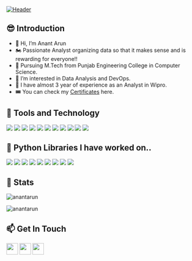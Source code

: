 [![Header](https://user-images.githubusercontent.com/26179993/125299158-8267f900-e346-11eb-93e8-d13af79e7d8e.jpg)](https://rawrapter.github.io/portfolio/)
## 😎 Introduction
- 👋 Hi, I’m Anant Arun
- 🏍 Passionate Analyst organizing data so that it makes sense and is rewarding for everyone!!
- 📖 Pursuing M.Tech from Punjab Engineering College in Computer Science.
- 👀 I’m interested in Data Analysis and DevOps.
- 🏥 I have almost 3 year of experience as an Analyst in Wipro.
- 🎟 You can check my [Certificates](https://github.com/RawRapter/RawRapter/tree/main/Certificates) here.

## 🔧 Tools and Technology
![](https://img.shields.io/badge/OS-Linux-informational?style=flat&logo=linux&logoColor=white&color=2bbc8a)
![](https://img.shields.io/badge/OS-Windows-informational?style=flat&logo=Windows&logoColor=white&color=2bbc8a)
![](https://img.shields.io/badge/Editor-VSCode-informational?style=flat&logo=VisualStudioCode&logoColor=white&color=2bbc8a)
![](https://img.shields.io/badge/Editor-Jupyter-informational?style=flat&logo=Jupyter&logoColor=white&color=2bbc8a)
![](https://img.shields.io/badge/Code-Python-informational?style=flat&logo=Python&logoColor=white&color=2bbc8a)
![](https://img.shields.io/badge/Code-C++-informational?style=flat&logo=C++&logoColor=white&color=2bbc8a)
![](https://img.shields.io/badge/Tools-SQLite-informational?style=flat&logo=SQLite&logoColor=white&color=2bbc8a)
![](https://img.shields.io/badge/Tools-MySQL-informational?style=flat&logo=MySQL&logoColor=white&color=2bbc8a)
![](https://img.shields.io/badge/Tools-Tableau-informational?style=flat&logo=Tableau&logoColor=white&color=2bbc8a)
![](https://img.shields.io/badge/Tools-MicrosoftExcel-informational?style=flat&logo=MicrosoftExcel&logoColor=white&color=2bbc8a)
![](https://img.shields.io/badge/Tools-LibreCalc-informational?style=flat&logo=LibreOffice&logoColor=white&color=2bbc8a)

## 🐍 Python Libraries I have worked on..
![](https://img.shields.io/badge/-NumPy-informational?style=flat&logo=numpy&logoColor=white&color=2bbc8a)
![](https://img.shields.io/badge/-Pandas-informational?style=flat&logo=pandas&logoColor=white&color=2bbc8a)
![](https://img.shields.io/badge/-Matplotlib-informational?style=flat&logo=Matplotlib&logoColor=white&color=2bbc8a)
![](https://img.shields.io/badge/-Seaborn-informational?style=flat&logo=Seaborn&logoColor=white&color=2bbc8a)
![](https://img.shields.io/badge/-statsmodels-informational?style=flat&logo=statsmodels&logoColor=white&color=2bbc8a)
![](https://img.shields.io/badge/-sklearn-informational?style=flat&logo=sklearn&logoColor=white&color=2bbc8a)
![](https://img.shields.io/badge/-Plotly-informational?style=flat&logo=plotly&logoColor=white&color=2bbc8a)
![](https://img.shields.io/badge/-cufflinks-informational?style=flat&logo=cufflinks&logoColor=white&color=2bbc8a)
![](https://img.shields.io/badge/-Tkinter-informational?style=flat&logo=Tkinter&logoColor=white&color=2bbc8a)




## 📖 Stats
<p align="left"><img src="https://github-readme-stats.vercel.app/api/top-langs?username=RawRapter&show_icons=true&locale=en&layout=compact" alt="anantarun" /></p>
<p><img src="https://github-readme-stats.vercel.app/api/?username=RawRapter&show_icons=true&locale=en&layout=compact" alt="anantarun" /></p>


## 📫 Get In Touch
[<img height="30" src="https://img.shields.io/badge/Gmail-D14836?style=for-the-badge&logo=gmail&logoColor=white"/>](mailto:anant.arun92@gmail.com)
[<img height="30" src="https://img.shields.io/badge/linkedin-blue.svg?&style=for-the-badge&logo=linkedin&logoColor=white" />](https://www.linkedin.com/in/anantarun/)
[<img height="30" src="https://img.shields.io/badge/twitter-%231DA1F2.svg?&style=for-the-badge&logo=twitter&logoColor=white" />](https://twitter.com/AnantArun4)
 
<!---![Anant's GitHub stats](https://github-readme-stats.vercel.app/api?username=RawRapter&show_icons=true) 
&hide=stars,commits,prs,issues,contribs--->

<!---
RawRapter/RawRapter is a ✨ special ✨ repository because its `README.md` (this file) appears on your GitHub profile.
You can click the Preview link to take a look at your changes.
--->
